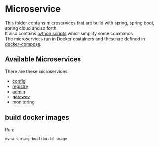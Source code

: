 # Microservice
This folder contains microservices that are build with spring, spring boot, spring cloud and so forth.  
It also contains [python scripts](./python_scripts/README.md) which simplify some commands.  
The microservices run in Docker containers and these are defined in [docker-compose](docker-compose.yml).  

## Available Microservices
There are these microservices:
- [config](./config/README.md)
- [registry](./registry/README.md)
- [admin](./admin/README.md)
- [gateway](./gateway/README.md)
- [monitoring](./monitoring/README.md)

## build docker images
Run:

    mvnw spring-boot:build-image


